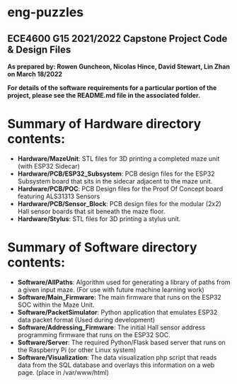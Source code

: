 # eng-puzzles
## ECE4600 G15 2021/2022 Capstone Project Code & Design Files
**As prepared by: Rowen Guncheon, Nicolas Hince, David Stewart, Lin Zhan on March 18/2022**

**For details of the software requirements for a particular portion of the project, please see the README.md file in the associated folder.**

# Summary of Hardware directory contents:
- **Hardware/MazeUnit**:  STL files for 3D printing a completed maze unit (with ESP32 Sidecar)
- **Hardware/PCB/ESP32_Subsystem**: PCB design files for the ESP32 Subsystem board that sits in the sidecar adjacent to the maze unit.
- **Hardware/PCB/POC**: PCB Design files for the Proof Of Concept board featuring ALS31313 Sensors
- **Hardware/PCB/Sensor_Block**:  PCB design files for the modular (2x2) Hall sensor boards that sit beneath the maze floor.
- **Hardware/Stylus**:  STL files for 3D printing a stylus unit.

# Summary of Software directory contents:
- **Software/AllPaths**:  Algorithm used for generating a library of paths from a given input maze.  (For use with future machine learning work)
- **Software/Main_Firmware**:  The main firmware that runs on the ESP32 SOC within the Maze Unit.
- **Software/PacketSimulator**: Python application that emulates ESP32 data packet format (Used during development)
- **Software/Addressing_Firmware**:  The initial Hall sensor address programming firmware that runs on the ESP32 SOC.
- **Software/Server**:  The required Python/Flask based server that runs on the Raspberry Pi (or other Linux system)
- **Software/Visualization**: The data visualization php script that reads data from the SQL database and overlays this information on a web page.  (place in /var/www/html)

